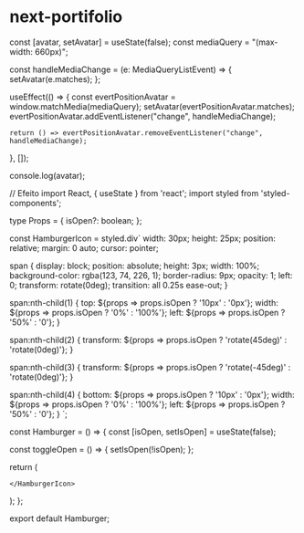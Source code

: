 # next-portifolio


const [avatar, setAvatar] = useState<boolean>(false);
  const mediaQuery = "(max-width: 660px)";
  
  const handleMediaChange = (e: MediaQueryListEvent) => {
    setAvatar(e.matches);
  };
  
  useEffect(() => {
    const evertPositionAvatar = window.matchMedia(mediaQuery);
    setAvatar(evertPositionAvatar.matches);
    evertPositionAvatar.addEventListener("change", handleMediaChange);
  
    return () => evertPositionAvatar.removeEventListener("change", handleMediaChange);
  }, []);
  
  console.log(avatar);


// Efeito
  import React, { useState } from 'react';
import styled from 'styled-components';

type Props = {
  isOpen?: boolean;
};

const HamburgerIcon = styled.div<Props>`
  width: 30px;
  height: 25px;
  position: relative;
  margin: 0 auto;
  cursor: pointer;

  span {
    display: block;
    position: absolute;
    height: 3px;
    width: 100%;
    background-color:  rgba(123, 74, 226, 1);
    border-radius: 9px;
    opacity: 1;
    left: 0;
    transform: rotate(0deg);
    transition: all 0.25s ease-out;
  }

  span:nth-child(1) {
    top: ${props => props.isOpen ? '10px' : '0px'};
    width: ${props => props.isOpen ? '0%' : '100%'};
    left: ${props => props.isOpen ? '50%' : '0'};
  }

  span:nth-child(2) {
    transform: ${props => props.isOpen ? 'rotate(45deg)' : 'rotate(0deg)'};
  }

  span:nth-child(3) {
    transform: ${props => props.isOpen ? 'rotate(-45deg)' : 'rotate(0deg)'};
  }

  span:nth-child(4) {
    bottom: ${props => props.isOpen ? '10px' : '0px'};
    width: ${props => props.isOpen ? '0%' : '100%'};
    left: ${props => props.isOpen ? '50%' : '0'};
  }
`;

const Hamburger = () => {
  const [isOpen, setIsOpen] = useState(false);

  const toggleOpen = () => {
    setIsOpen(!isOpen);
  };

  return (
    <HamburgerIcon isOpen={isOpen} onClick={toggleOpen}>
      
    </HamburgerIcon>
  );
};

export default Hamburger;